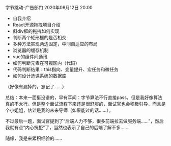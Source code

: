 字节跳动-广告部门
2020年08月12日 20:00

- 自我介绍
- React开源拖拽项目介绍
- 斜div框的拖拽如何实现
- 判断两个矩形框的是否相交
- 多种方法实现两边固定，中间自适应的布局
- 浏览器的缓存机制
- vue的组件间通讯
- 如何判断元素在可视区内（代码）
- 代码判断结果：this指向、变量提升、宏任务和微任务
- 如何设计选课系统的数据库

（好像有漏掉的，忘记了……）

总结：本来一面挺没谱的，早有耳闻：字节算法不行直接pass，但是我好像算法真的不太行。但是整个面试流程下来还是很舒服的，面试官也会积极引导，而且是个小姐姐，估计是我的未来导师（如果能过的话……）。

不过最后一题，面试官提到了“后端人力不够，很多前端拉去做服务端……”，然后我就有点“内心抗拒”了，当然也表示了自己的后端了解不多……

随缘，我是来累积经验的……
